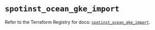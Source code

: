 # `spotinst_ocean_gke_import`

Refer to the Terraform Registry for docs: [`spotinst_ocean_gke_import`](https://registry.terraform.io/providers/spotinst/spotinst/1.224.0/docs/resources/ocean_gke_import).
